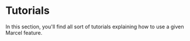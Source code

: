 # Tutorials

In this section, you'll find all sort of tutorials explaining how to use a given Marcel feature.